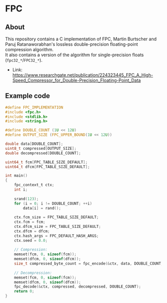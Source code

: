 # FPC
## About
This repository contains a C implementation of FPC, Martin Burtscher and Paruj Ratanaworabhan's lossless double-precision floating-point compression algorithm.  
It also contains a version of the algorithm for single-precision floats (`fpc32_*`/`FPC32_*`).
  
- Link: https://www.researchgate.net/publication/224323445_FPC_A_High-Speed_Compressor_for_Double-Precision_Floating-Point_Data
## Example code
```c
#define FPC_IMPLEMENTATION
#include <fpc.h>
#include <stdlib.h>
#include <string.h>

#define DOUBLE_COUNT (1U << 12U)
#define OUTPUT_SIZE (FPC_UPPER_BOUND(1U << 12U))

double data[DOUBLE_COUNT];
uint8_t compressed[OUTPUT_SIZE];
double decompressed[DOUBLE_COUNT];

uint64_t fcm[FPC_TABLE_SIZE_DEFAULT];
uint64_t dfcm[FPC_TABLE_SIZE_DEFAULT];

int main()
{
    fpc_context_t ctx;
    int i;
    
    srand(123);
    for (i = 0; i != DOUBLE_COUNT; ++i)
    	data[i] = rand();
        
    ctx.fcm_size = FPC_TABLE_SIZE_DEFAULT;
    ctx.fcm = fcm;
    ctx.dfcm_size = FPC_TABLE_SIZE_DEFAULT;
    ctx.dfcm = dfcm;
    ctx.hash_args = FPC_DEFAULT_HASH_ARGS;
    ctx.seed = 0.0;
    
    // Compression:
    memset(fcm, 0, sizeof(fcm));
    memset(dfcm, 0, sizeof(dfcm));
    size_t compressed_byte_count = fpc_encode(&ctx, data, DOUBLE_COUNT, compressed);
    
    // Decompression:
    memset(fcm, 0, sizeof(fcm));
    memset(dfcm, 0, sizeof(dfcm));
    fpc_decode(&ctx, compressed, decompressed, DOUBLE_COUNT);
    return 0;
}
```
